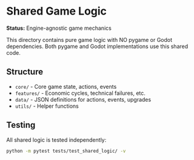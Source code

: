 # Shared Game Logic

**Status:** Engine-agnostic game mechanics

This directory contains pure game logic with NO pygame or Godot dependencies.
Both pygame and Godot implementations use this shared code.

## Structure
- `core/` - Core game state, actions, events
- `features/` - Economic cycles, technical failures, etc.
- `data/` - JSON definitions for actions, events, upgrades
- `utils/` - Helper functions

## Testing
All shared logic is tested independently:
```bash
python -m pytest tests/test_shared_logic/ -v
```
